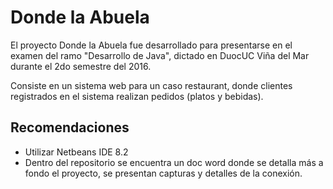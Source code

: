 # Donde la Abuela

El proyecto Donde la Abuela fue desarrollado para presentarse en el examen del ramo "Desarrollo de Java", dictado en DuocUC Viña del Mar durante el 2do semestre del 2016.

Consiste en un sistema web para un caso restaurant, donde clientes registrados en el sistema realizan pedidos (platos y bebidas).

## Recomendaciones
- Utilizar Netbeans IDE 8.2
- Dentro del repositorio se encuentra un doc word donde se detalla más a fondo el proyecto, se presentan capturas y detalles de la conexión.
